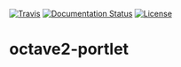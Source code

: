 [![Travis](http://img.shields.io/travis/csgf/mi-hostname-portlet/master.png)](https://travis-ci.org/csgf/octave2-portlet)
[![Documentation Status](https://readthedocs.org/projects/csgf/badge/?version=latest)](http://csgf.readthedocs.org)
[![License](https://img.shields.io/github/license/csgf/mi-hostname-portlet.svg?style?flat)](http://www.apache.org/licenses/LICENSE-2.0.txt)

# octave2-portlet
